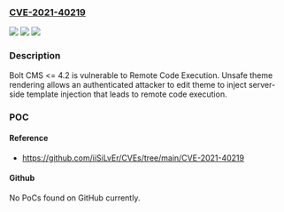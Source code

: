 ### [CVE-2021-40219](https://cve.mitre.org/cgi-bin/cvename.cgi?name=CVE-2021-40219)
![](https://img.shields.io/static/v1?label=Product&message=n%2Fa&color=blue)
![](https://img.shields.io/static/v1?label=Version&message=n%2Fa&color=blue)
![](https://img.shields.io/static/v1?label=Vulnerability&message=n%2Fa&color=brighgreen)

### Description

Bolt CMS <= 4.2 is vulnerable to Remote Code Execution. Unsafe theme rendering allows an authenticated attacker to edit theme to inject server-side template injection that leads to remote code execution.

### POC

#### Reference
- https://github.com/iiSiLvEr/CVEs/tree/main/CVE-2021-40219

#### Github
No PoCs found on GitHub currently.

